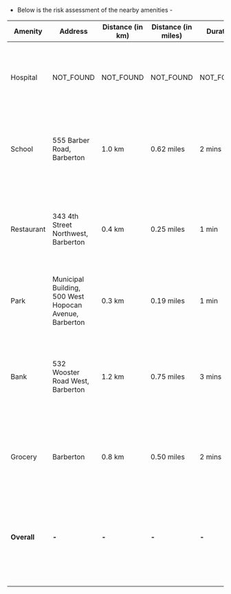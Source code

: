 - Below is the risk assessment of the nearby amenities -

| Amenity   | Address                                                 | Distance (in km) | Distance (in miles) | Duration | Risk Score | Rationale                                                                                         |
|-----------|---------------------------------------------------------|------------------|---------------------|----------|------------|---------------------------------------------------------------------------------------------------|
| Hospital  | NOT_FOUND                                               | NOT_FOUND        | NOT_FOUND           | NOT_FOUND| 10         | The lack of a nearby hospital poses a high risk in case of emergency situations.                  |
| School    | 555 Barber Road, Barberton                              | 1.0 km           | 0.62 miles          | 2 mins   | 3          | Proximity to the school is ideal for families with children, indicating low risk in terms of access.  |
| Restaurant| 343 4th Street Northwest, Barberton                     | 0.4 km           | 0.25 miles          | 1 min    | 2          | The restaurant is within walking distance, providing accessibility to dining options, low risk.   |
| Park      | Municipal Building, 500 West Hopocan Avenue, Barberton  | 0.3 km           | 0.19 miles          | 1 min    | 1          | The park's proximity offers great recreational opportunities, minimal risk.                       |
| Bank      | 532 Wooster Road West, Barberton                        | 1.2 km           | 0.75 miles          | 3 mins   | 4          | The bank is easily accessible, though not within immediate walking distance, presenting moderate risk.|
| Grocery   | Barberton                                               | 0.8 km           | 0.50 miles          | 2 mins   | 2          | Being near a grocery store is convenient for daily needs, resulting in low risk.                  |
| **Overall**  | **-**                                                   | **-**              | **-**                 | **-**      | **4**        | **Overall, the amenities are accessible, with the exception of the hospital, thus moderately minimizing locality risk.**       | 